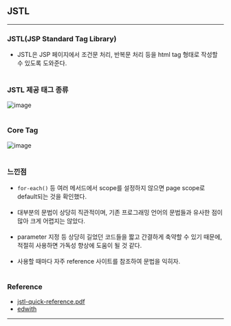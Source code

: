JSTL
----

---

### JSTL(JSP Standard Tag Library)<br>

-	JSTL은 JSP 페이지에서 조건문 처리, 반복문 처리 등을 html tag 형태로 작성할 수 있도록 도와준다.<br><br>

### JSTL 제공 태그 종류<br>

![image](https://user-images.githubusercontent.com/56240505/69816418-acd17500-123b-11ea-997b-a516206076da.png)<br><br>

### Core Tag<br>

![image](https://user-images.githubusercontent.com/56240505/69816502-ddb1aa00-123b-11ea-9263-6a21eb6ae020.png)<br><br>

### 느낀점<br>

-	`for-each()` 등 여러 메서드에서 scope를 설정하지 않으면 page scope로 default되는 것을 확인했다.<br><Br>
-	대부분의 문법이 상당히 직관적이며, 기존 프로그래밍 언어의 문법들과 유사한 점이 많아 크게 어렵지는 않았다.<br><br>
-	parameter 지정 등 상당히 길었던 코드들을 짧고 간결하게 축약할 수 있기 때문에, 적절히 사용하면 가독성 향상에 도움이 될 것 같다.<br><br>
-	사용할 때마다 자주 reference 사이트를 참조하여 문법을 익히자.<br><br>

### Reference<br>

-	[jstl-quick-reference.pdf](http://cs.roosevelt.edu/eric/books/JSP/jstl-quick-reference.pdf)<br>
-	[edwith](https://www.edwith.org/boostcourse-web/lecture/16713/)

---
